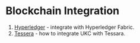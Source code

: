 # Blockchain Integration

1. [Hyperledger](./hyperledger) - integrate with Hyperledger Fabric.
1. [Tessera](./tessera) - how to integrate UKC with Tessara.
